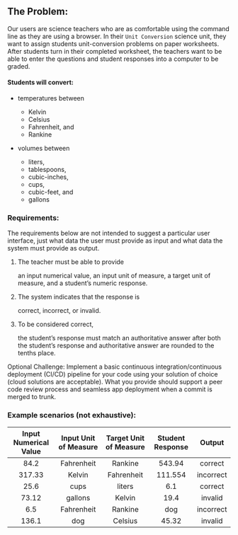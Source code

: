## The Problem:
Our users are science teachers who are as comfortable using the command line as they are using a browser. 
In their `Unit Conversion` science unit,
they want to assign students unit-conversion problems on paper worksheets. After students turn in their completed worksheet, 
the teachers want to be able to enter the questions and student responses into a computer to be graded. 

#### Students will convert:
* temperatures between 
    
    * Kelvin
    * Celsius
    * Fahrenheit, and 
    * Rankine

* volumes between 

    * liters, 
    * tablespoons, 
    * cubic-inches, 
    * cups, 
    * cubic-feet, and 
    * gallons
    
### Requirements:
The requirements below are not intended to suggest a particular user interface, just what data the user must provide as input and what data the system must provide as output.

1. The teacher must be able to provide 

    an input numerical value, an input unit of measure, a target unit of measure, and a student’s numeric response.
    
2. The system indicates that the response is 
    
    correct, incorrect, or invalid. 
    
3. To be considered correct, 
    
    the student’s response must match an authoritative answer after both the student’s response and authoritative answer are rounded to the tenths place.

Optional Challenge: Implement a basic continuous integration/continuous deployment (CI/CD) pipeline for your code using your solution of choice
(cloud solutions are acceptable). What you provide should support a peer code review process and seamless app deployment when a commit is merged to trunk.

### Example scenarios (not exhaustive):
|Input Numerical Value |Input Unit of Measure |Target Unit of Measure |Student Response |Output
| :--------: | :--------: | :--------: | :--------: | :--------: | 
| 84.2       | Fahrenheit | Rankine | 543.94 | correct |
| 317.33 | Kelvin | Fahrenheit | 111.554 | incorrect |
| 25.6 | cups  | liters | 6.1 | correct |
| 73.12 | gallons | Kelvin | 19.4 | invalid |
| 6.5 | Fahrenheit | Rankine | dog | incorrect |
| 136.1 | dog | Celsius | 45.32 | invalid |
